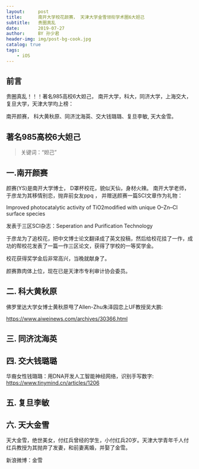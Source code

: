 ```yaml
---
layout:     post
title:      南开大学校花颜赛， 天津大学金雪领衔学术圈6大妲己
subtitle:   贵圈真乱
date:       2019-07-27
author:     BY 孙少君
header-img: img/post-bg-cook.jpg
catalog: true
tags:
    - iOS
---
```


## 前言

贵圈真乱！！！著名985高校6大妲己， 南开大学，科大，同济大学，上海交大，复旦大学，天津大学均上榜：

南开颜赛， 科大黄秋原、同济沈海英、交大钱璐璐、复旦李敏, 天大金雪。






## 著名985高校6大妲己

>关键词：“妲己”





## 一.南开颜赛

颜赛(YS)是南开大学博士， D罩杯校花，貌似天仙，身材火辣。 南开大学老师，于彦龙为其移情别恋，抛弃前女友ppq ， 并赠送颜赛一篇SCI文章作为礼物：

Improved photocatalytic activity of TiO2modified with unique O–Zn–Cl surface species 

发表于三区SCI杂志：Seperation and Purification Technology

于彦龙为了追校花，把中文博士论文翻译成了英文投稿，然后给校花挂了一作，成功的帮校花发表了一篇一作三区论文，获得了学校的一等奖学金。

校花获得奖学金后非常高兴，当晚就献身了。

颜赛靠肉体上位，现在已是天津市专利审计协会委员。


## 二. 科大黄秋原
佛罗里达大学女博士黄秋原甩了Allen-Zhu朱泽园恋上UF教授吴大鹏:

https://www.aiweinews.com/archives/30366.html

## 三. 同济沈海英

## 四. 交大钱璐璐

华裔女性钱璐璐：用DNA开发人工智能神经网络，识别手写数字:
https://www.tinymind.cn/articles/1206

## 五. 复旦李敏

## 六. 天大金雪

天大金雪，绝世美女，付红兵曾经的学生，小付红兵20岁。天津大学青年千人付红兵教授为其抛弃了发妻，和前妻离婚，并娶了金雪。

新浪微博：金雪






